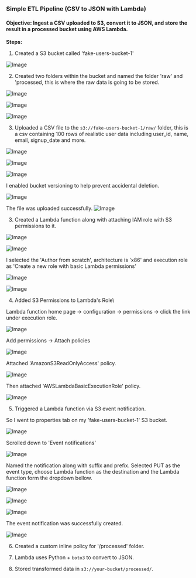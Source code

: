 ### Simple ETL Pipeline (CSV to JSON with Lambda)

#### Objective: Ingest a CSV uploaded to S3, convert it to JSON, and store the result in a processed bucket using AWS Lambda.



**Steps:**
1. Created a S3 bucket called 'fake-users-bucket-1'

![Image](https://github.com/user-attachments/assets/4b15667e-02ed-4fe9-ab08-07d7156f5b11)




2. Created two folders within the bucket and named the folder 'raw' and 'processed, this is where the raw data is going to be stored.

![Image](https://github.com/user-attachments/assets/511df5da-16dc-4169-8c97-e8162afd3c89)


![Image](https://github.com/user-attachments/assets/d1401af7-e97d-4b0f-9a01-c68e18d000fe)


![Image](https://github.com/user-attachments/assets/96a35923-2bca-46c6-81bb-81f0018b5133)




3. Uploaded a CSV file to the `s3://fake-users-bucket-1/raw/` folder,
this is a csv containing 100 rows of realistic user data including user_id, name, email, signup_date and more.


![Image](https://github.com/user-attachments/assets/d3ee3872-7296-48a6-b7a0-1f39f9061c90)

![Image](https://github.com/user-attachments/assets/a7b3382c-a941-41a9-bf22-10eb84ec2210)

![Image](https://github.com/user-attachments/assets/e7fbbaf6-eda5-4350-a702-ce0c8be765b6)



I enabled bucket versioning to help prevent accidental deletion. 

![Image](https://github.com/user-attachments/assets/2f9d6882-af02-4c1c-9da1-3faf9de38c5b)


The file was uploaded successfully. 
![Image](https://github.com/user-attachments/assets/0c432bb9-387a-4827-ad5a-c6f398a50319)




3. Created a Lambda function along with attaching IAM role with S3 permissions to it. 

![Image](https://github.com/user-attachments/assets/92f734ec-1713-4f87-aaa4-e09d4df3950c)

![Image](https://github.com/user-attachments/assets/e22e0b63-85eb-4c6b-b97c-e073a6423445)


I selected the 'Author from scratch', architecture is 'x86' and execution role as 'Create a new role with basic Lambda permissions'

![Image](https://github.com/user-attachments/assets/be75d6af-aa70-4258-8cd5-dccf56053315)

![Image](https://github.com/user-attachments/assets/3b872c8d-035c-4542-bf51-604ccebdc1b2)




4. Added S3 Permissions to Lambda's Role\

Lambda function home page -> configuration -> permissions -> click the link under execution role.

![Image](https://github.com/user-attachments/assets/1bb4f1d1-3329-4b6c-a63c-850a943307f2)




Add permissions -> Attach policies

![Image](https://github.com/user-attachments/assets/a8d81b66-a154-472e-a007-e9da1f961e68)




Attached 'AmazonS3ReadOnlyAccess' policy.

![Image](https://github.com/user-attachments/assets/1d1bad84-f2d7-4991-8cd0-596cc13ffe2c)


Then attached 'AWSLambdaBasicExecutionRole' policy.

![Image](https://github.com/user-attachments/assets/c83140f0-c0be-42da-8099-7abb38223dd5)







5. Triggered a Lambda function via S3 event notification.



So I went to properties tab on my 'fake-users-bucket-1' S3 bucket.

![Image](https://github.com/user-attachments/assets/34c2fb56-8613-4538-b872-42062719c4b4)



Scrolled down to 'Event notifications' 

![Image](https://github.com/user-attachments/assets/8d44c062-2b82-49c3-a6eb-baace2b22ea4)



Named the notification along with suffix and prefix. Selected PUT as the event type, choose Lambda function as the destination and the Lambda function form the dropdown bellow.


![Image](https://github.com/user-attachments/assets/26544584-4578-45ef-823f-13f355331dea)


![Image](https://github.com/user-attachments/assets/add1c917-0d3b-4588-98f3-8e7afe09de26)


![Image](https://github.com/user-attachments/assets/41d039aa-c057-42f6-9877-d74becaaa6a6)




The event notification was successfully created. 

![Image](https://github.com/user-attachments/assets/7ddb0280-7c2b-421d-a873-7bf95a73f8b6)



6. Created a custom inline policy for '/processed' folder.


6. Lambda uses Python + `boto3` to convert to JSON.





7. Stored transformed data in `s3://your-bucket/processed/`.
